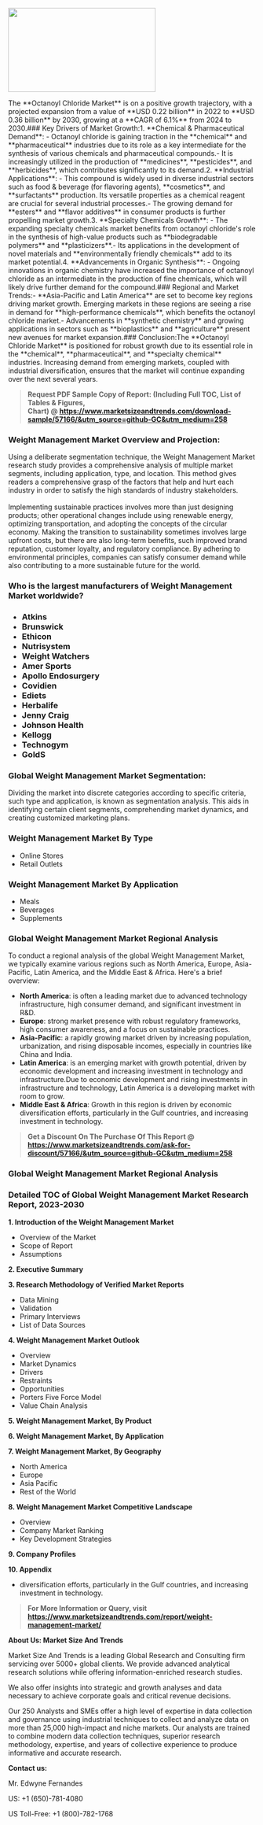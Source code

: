 <p><img class="alignnone size-medium wp-image-20088" src="https://ffe5etoiles.com/wp-content/uploads/2024/12/MST1-300x171.png" alt="" width="300" height="171" /></p>The **Octanoyl Chloride Market** is on a positive growth trajectory, with a projected expansion from a value of **USD 0.22 billion** in 2022 to **USD 0.36 billion** by 2030, growing at a **CAGR of 6.1%** from 2024 to 2030.### Key Drivers of Market Growth:1. **Chemical & Pharmaceutical Demand**: - Octanoyl chloride is gaining traction in the **chemical** and **pharmaceutical** industries due to its role as a key intermediate for the synthesis of various chemicals and pharmaceutical compounds.- It is increasingly utilized in the production of **medicines**, **pesticides**, and **herbicides**, which contributes significantly to its demand.2. **Industrial Applications**: - This compound is widely used in diverse industrial sectors such as food & beverage (for flavoring agents), **cosmetics**, and **surfactants** production. Its versatile properties as a chemical reagent are crucial for several industrial processes.- The growing demand for **esters** and **flavor additives** in consumer products is further propelling market growth.3. **Specialty Chemicals Growth**: - The expanding specialty chemicals market benefits from octanoyl chloride's role in the synthesis of high-value products such as **biodegradable polymers** and **plasticizers**.- Its applications in the development of novel materials and **environmentally friendly chemicals** add to its market potential.4. **Advancements in Organic Synthesis**: - Ongoing innovations in organic chemistry have increased the importance of octanoyl chloride as an intermediate in the production of fine chemicals, which will likely drive further demand for the compound.### Regional and Market Trends:- **Asia-Pacific and Latin America** are set to become key regions driving market growth. Emerging markets in these regions are seeing a rise in demand for **high-performance chemicals**, which benefits the octanoyl chloride market.- Advancements in **synthetic chemistry** and growing applications in sectors such as **bioplastics** and **agriculture** present new avenues for market expansion.### Conclusion:The **Octanoyl Chloride Market** is positioned for robust growth due to its essential role in the **chemical**, **pharmaceutical**, and **specialty chemical** industries. Increasing demand from emerging markets, coupled with industrial diversification, ensures that the market will continue expanding over the next several years.</p><blockquote id="" class=""><strong>Request PDF Sample Copy of Report: (Including Full TOC, List of Tables &amp; Figures, Chart)&nbsp;@&nbsp;<strong><a href="https://www.marketsizeandtrends.com/download-sample/57166/&utm_source=github-GC&utm_medium=258" target="_blank">https://www.marketsizeandtrends.com/download-sample/57166/&utm_source=github-GC&utm_medium=258</a></strong></strong></blockquote><h3 id="" class="">Weight Management Market&nbsp;Overview and Projection:</h3><p id="" class="">Using a deliberate segmentation technique, the Weight Management Market research study provides a comprehensive analysis of multiple market segments, including application, type, and location. This method gives readers a comprehensive grasp of the factors that help and hurt each industry in order to satisfy the high standards of industry stakeholders. <br /> <br />Implementing sustainable practices involves more than just designing products; other operational changes include using renewable energy, optimizing transportation, and adopting the concepts of the circular economy. Making the transition to sustainability sometimes involves large upfront costs, but there are also long-term benefits, such improved brand reputation, customer loyalty, and regulatory compliance. By adhering to environmental principles, companies can satisfy consumer demand while also contributing to a more sustainable future for the world.</p><h3 id="" class="">Who is the largest manufacturers of&nbsp;Weight Management Market worldwide?</h3><h3 class=""><p><ul><li>Atkins </li><li> Brunswick </li><li> Ethicon </li><li> Nutrisystem </li><li> Weight Watchers </li><li> Amer Sports </li><li> Apollo Endosurgery </li><li> Covidien </li><li> Ediets </li><li> Herbalife </li><li> Jenny Craig </li><li> Johnson Health </li><li> Kellogg </li><li> Technogym </li><li> GoldS</li></ul></p></h3><h3 id="" class="">Global&nbsp;Weight Management Market Segmentation:</h3><p id="" class="">Dividing the market into discrete categories according to specific criteria, such type and application, is known as segmentation analysis. This aids in identifying certain client segments, comprehending market dynamics, and creating customized marketing plans.</p><h3 id="" class="">Weight Management Market&nbsp;By Type</h3><p><p><ul><li>Online Stores </li><li> Retail Outlets</p></li></ul></p></p><h3 id="" class="">Weight Management Market&nbsp;By Application</h3><p class=""><p><ul><li>Meals </li><li> Beverages </li><li> Supplements</li></ul></p></p><h3 id="" class="">Global Weight Management Market Regional Analysis</h3><p id="" class="">To conduct a regional analysis of the global Weight Management Market, we typically examine various regions such as North America, Europe, Asia-Pacific, Latin America, and the Middle East &amp; Africa. Here's a brief overview:</p><ul><li><strong>North America</strong>: is often a leading market due to advanced technology infrastructure, high consumer demand, and significant investment in R&amp;D.</li><li><strong>Europe</strong>: strong market presence with robust regulatory frameworks, high consumer awareness, and a focus on sustainable practices.</li><li><strong>Asia-Pacific</strong>: a rapidly growing market driven by increasing population, urbanization, and rising disposable incomes, especially in countries like China and India.</li><li><strong>Latin America</strong>: is an emerging market with growth potential, driven by economic development and increasing investment in technology and infrastructure.Due to economic development and rising investments in infrastructure and technology, Latin America is a developing market with room to grow.</li><li><strong>Middle East &amp; Africa</strong>: Growth in this region is driven by economic diversification efforts, particularly in the Gulf countries, and increasing investment in technology.</li></ul><blockquote id="" class=""><strong>Get a Discount On The Purchase Of This Report @ <strong><a href="https://www.marketsizeandtrends.com/ask-for-discount/57166/&utm_source=github-GC&utm_medium=258" target="_blank">https://www.marketsizeandtrends.com/ask-for-discount/57166/&utm_source=github-GC&utm_medium=258</a></strong></strong></blockquote><h3 id="" class="">Global Weight Management Market Regional Analysis</h3><h3 id="" class="">Detailed TOC of Global Weight Management Market Research Report, 2023-2030</h3><p id="" class=""><strong>1. Introduction of the Weight Management Market</strong></p><ul><li>Overview of the Market</li><li>Scope of Report</li><li>Assumptions</li></ul><p id="" class=""><strong>2. Executive Summary</strong></p><p id="" class=""><strong>3. Research Methodology of Verified Market Reports</strong></p><ul><li>Data Mining</li><li>Validation</li><li>Primary Interviews</li><li>List of Data Sources</li></ul><p id="" class=""><strong>4. Weight Management Market Outlook</strong></p><ul><li>Overview</li><li>Market Dynamics</li><li>Drivers</li><li>Restraints</li><li>Opportunities</li><li>Porters Five Force Model</li><li>Value Chain Analysis</li></ul><p id="" class=""><strong>5. Weight Management Market, By Product</strong></p><p id="" class=""><strong>6. Weight Management Market, By Application</strong></p><p id="" class=""><strong>7. Weight Management Market, By Geography</strong></p><ul><li>North America</li><li>Europe</li><li>Asia Pacific</li><li>Rest of the World</li></ul><p id="" class=""><strong>8. Weight Management Market Competitive Landscape</strong></p><ul><li>Overview</li><li>Company Market Ranking</li><li>Key Development Strategies</li></ul><p id="" class=""><strong>9. Company Profiles</strong></p><p id="" class=""><strong>10. Appendix</strong></p><ul><li>diversification efforts, particularly in the Gulf countries, and increasing investment in technology.</li></ul><blockquote id="" class=""><strong>For More Information or Query, visit <strong><strong><a href="https://www.marketsizeandtrends.com/report/weight-management-market/" target="_blank">https://www.marketsizeandtrends.com/report/weight-management-market/</a></strong></strong></strong></blockquote><p id="" class=""><strong>About Us: Market Size And Trends</strong></p><p id="" class="">Market Size And Trends is a leading Global Research and Consulting firm servicing over 5000+ global clients. We provide advanced analytical research solutions while offering information-enriched research studies.</p><p id="" class="">We also offer insights into strategic and growth analyses and data necessary to achieve corporate goals and critical revenue decisions.</p><p id="" class="">Our 250 Analysts and SMEs offer a high level of expertise in data collection and governance using industrial techniques to collect and analyze data on more than 25,000 high-impact and niche markets. Our analysts are trained to combine modern data collection techniques, superior research methodology, expertise, and years of collective experience to produce informative and accurate research.</p><p id="" class=""><strong>Contact us:</strong></p><p id="" class="">Mr. Edwyne Fernandes</p><p id="" class="">US: +1 (650)-781-4080</p><p id="" class="">US Toll-Free: +1 (800)-782-1768</p>
